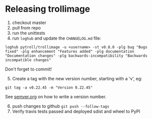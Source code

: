 # Releasing trollimage

1. checkout master
2. pull from repo
3. run the unittests
4. run `loghub` and update the `CHANGELOG.md` file:

```
loghub pytroll/trollimage -u <username> -st v0.8.0 -plg bug "Bugs fixed" -plg enhancement "Features added" -plg documentation "Documentation changes" -plg backwards-incompatibility "Backwards incompatible changes"
```

Don't forget to commit!

5. Create a tag with the new version number, starting with a 'v', eg:

```
git tag -a v0.22.45 -m "Version 0.22.45"
```

See [semver.org](http://semver.org/) on how to write a version number.

6. push changes to github `git push --follow-tags`
7. Verify travis tests passed and deployed sdist and wheel to PyPI

